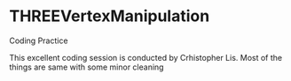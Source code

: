 # THREEVertexManipulation
Coding Practice

This excellent coding session is conducted by Crhistopher Lis.
Most of the things are same with some minor cleaning
